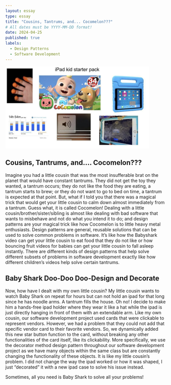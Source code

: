 ```yaml
---
layout: essay
type: essay
title: "Cousins, Tantrums, and... Cocomelon???"
# All dates must be YYYY-MM-DD format!
date: 2024-04-25
published: true
labels:
  - Design Patterns
  - Software Development
---
```


<img width="450px" class="rounded float-start pe-4" src="../img/ipad_kid.jpg">

## Cousins, Tantrums, and…. Cocomelon???

Imagine you had a little cousin that was the most insufferable brat on the planet that would have constant tantrums. They did not get the toy they wanted, a tantrum occurs; they do not like the food they are eating, a tantrum starts to brew; or they do not want to go to bed on time, a tantrum is expected at that point. But, what if I told you that there was a magical trick that would get your little cousin to calm down almost immediately from a tantrum. Guess what, it is called Cocomelon! Dealing with a little cousin/brother/sister/sibling is almost like dealing with bad software that wants to misbehave and not do what you intend it to do; and design patterns are your magical trick like how Cocomelon is to little heavy metal enthusiasts. Design patterns are general, reusable solutions that can be used to solve common problems in software. It’s like how the Babyshark video can get your little cousin to eat food that they do not like or how bouncing fruit videos for babies can get your little cousin to fall asleep instantly. There are different kinds of design patterns that help solve different subsets of problems in software development exactly like how different children’s videos help solve certain tantrums. 

## Baby Shark Doo-Doo Doo-Design and Decorate

Now, how have I dealt with my own little cousin? My little cousin wants to watch Baby Shark on repeat for hours but can not hold an ipad for that long since he has noodle arms. A tantrum fills the house. Oh no! I decide to make him a hands-free ipad holder where they wear it like a hat while the ipad is just directly hanging in front of them with an extendable arm. Like my own cousin, our software development project used cards that were clickable to represent vendors. However, we had a problem that they could not add that specific vendor card to their favorite vendors. So, we dynamically added this new star button function to the card, without breaking any other functionalities of the card itself, like its clickability. More specifically, we use the decorator method design pattern throughout our software development project as we have many objects within the same class but are constantly changing the functionality of these objects. It is like my little cousin’s problem. I did not change the way the ipad worked or how it was shaped, I just “decorated” it with a new ipad case to solve his issue instead. 

Sometimes, all you need is Baby Shark to solve all your problems!  

